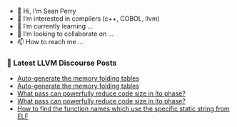 - 👋 Hi, I’m Sean Perry
- 👀 I’m interested in compilers (c++, COBOL, llvm)
- 🌱 I’m currently learning ...
- 💞️ I’m looking to collaborate on ...
- 📫 How to reach me ...

<!---
s66perry/s66perry is a ✨ special ✨ repository because its `README.md` (this file) appears on your GitHub profile.
You can click the Preview link to take a look at your changes.
--->
### 📕 Latest LLVM Discourse Posts

<!-- DISCOURSE-LLVM:START -->
- [Auto-generate the memory folding tables](https://discourse.llvm.org/t/auto-generate-the-memory-folding-tables/61100#post_15)
- [Auto-generate the memory folding tables](https://discourse.llvm.org/t/auto-generate-the-memory-folding-tables/61100#post_14)
- [What pass can powerfully reduce code size in lto phase?](https://discourse.llvm.org/t/what-pass-can-powerfully-reduce-code-size-in-lto-phase/62104#post_2)
- [What pass can powerfully reduce code size in lto phase?](https://discourse.llvm.org/t/what-pass-can-powerfully-reduce-code-size-in-lto-phase/62104#post_1)
- [How to find the function names which use the specific static string from ELF](https://discourse.llvm.org/t/how-to-find-the-function-names-which-use-the-specific-static-string-from-elf/62103#post_1)
<!-- DISCOURSE-LLVM:END -->

